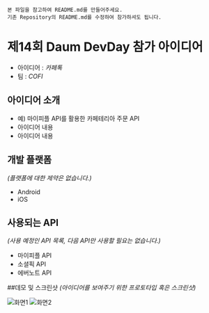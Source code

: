 ```
본 파일을 참고하여 README.md를 만들어주세요. 
기존 Repository의 README.md를 수정하여 참가하셔도 됩니다.
```

제14회 Daum DevDay 참가 아이디어
===========
* 아이디어 : _카페톡_
* 팀 : _COFI_

## 아이디어 소개

* 예) 마이피플 API를 활용한 카페테리아 주문 API
* 아이디어 내용
* 아이디어 내용

## 개발 플랫폼
_(플랫폼에 대한 제약은 없습니다.)_
* Android
* iOS

## 사용되는 API
_(사용 예정인 API 목록, 다음 API만 사용할 필요는 없습니다.)_
* 마이피플 API
* 소셜픽 API
* 에버노트 API

##데모 및 스크린샷
_(아이디어를 보여주기 위한 프로토타입 혹은 스크린샷)_ 

![화면1](https://lh4.ggpht.com/GgF6BDcqj-lqR70AESRyp13KVf69weXRmOU-fvKZCgIO-Jwwi-bVicO3p37G1-Bl2sWS) 
![화면2](https://lh4.ggpht.com/Pt3tOEOMAFZPVLPNQd5wHxcKW3LKcvdN_XrmOGYZCEwlB9FT8YXL5GowkEJvrI7lWSc)

